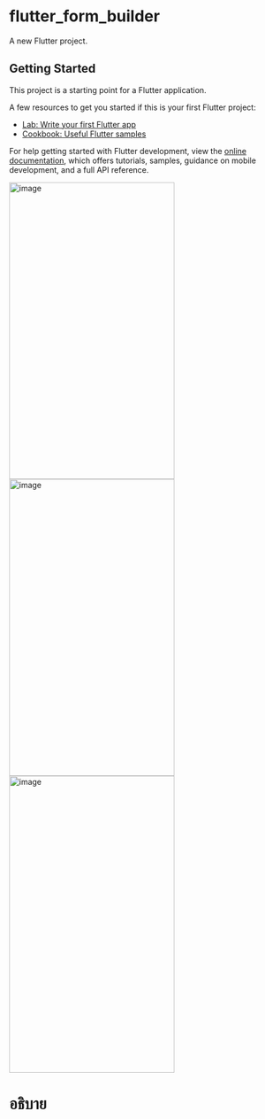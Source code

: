 # flutter_form_builder

A new Flutter project.<br>
## Getting Started

This project is a starting point for a Flutter application.

A few resources to get you started if this is your first Flutter project:

- [Lab: Write your first Flutter app](https://docs.flutter.dev/get-started/codelab)
- [Cookbook: Useful Flutter samples](https://docs.flutter.dev/cookbook)

For help getting started with Flutter development, view the
[online documentation](https://docs.flutter.dev/), which offers tutorials,
samples, guidance on mobile development, and a full API reference.<br>

<img width="299" height="536" alt="image" src="https://github.com/user-attachments/assets/a3688b83-e52e-4a87-97fb-86833938950d" />
<img width="299" height="536" alt="image" src="https://github.com/user-attachments/assets/1755fefd-3a84-4c3b-b29f-bf0405d27dd7" />
<img width="299" height="536" alt="image" src="https://github.com/user-attachments/assets/b09e06a2-82f1-4e4b-ac58-0576a251f7cd" /><br>


# อธิบาย

